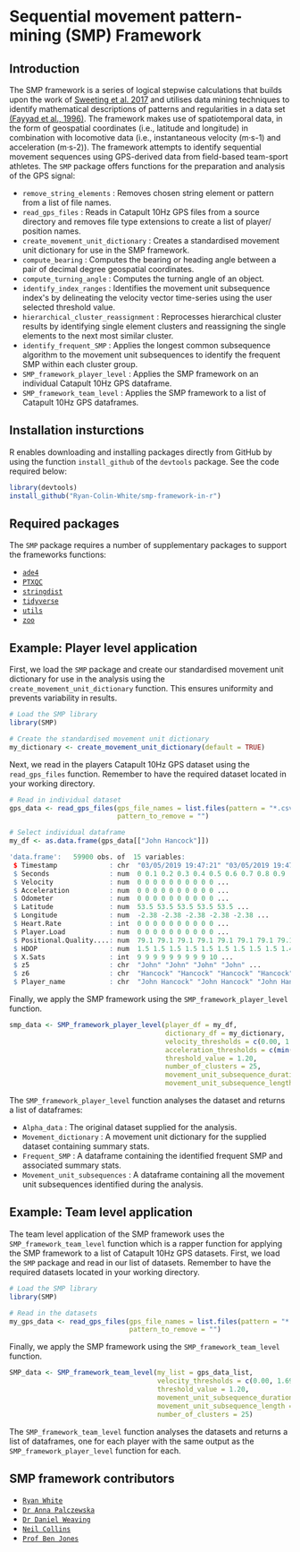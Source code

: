 # Sequential movement pattern-mining (SMP) Framework

## Introduction
The SMP framework is a series of logical stepwise calculations that builds upon the work of [Sweeting et al. 2017](https://www.tandfonline.com/doi/full/10.1080/02640414.2016.1273536) and utilises data mining techniques to identify mathematical descriptions of patterns and 
regularities in a data set [(Fayyad et al., 1996)](https://ojs.aaai.org//index.php/aimagazine/article/view/1230). The framework makes use of spatiotemporal data, in the form of geospatial coordinates (i.e., latitude and 
longitude) in combination with locomotive data (i.e., instantaneous velocity (m·s-1) and acceleration (m·s-2)). The framework attempts to identify sequential 
movement sequences using GPS-derived data from field-based team-sport athletes. The `SMP` package offers functions for the 
preparation and analysis of the GPS signal:

- `remove_string_elements` : Removes chosen string element or pattern from a list of file names.
- `read_gps_files` : Reads in Catapult 10Hz GPS files from a source directory and removes file type extensions to create a list of player/ position names.
- `create_movement_unit_dictionary` : Creates a standardised movement unit dictionary for use in the SMP framework.
- `compute_bearing` : Computes the bearing or heading angle between a pair of decimal degree geospatial coordinates.
- `compute_turning_angle` : Computes the turning angle of an object.
- `identify_index_ranges` : Identifies the movement unit subsequence index's by delineating the velocity vector time-series using the user selected threshold value.
- `hierarchical_cluster_reassignment` : Reprocesses hierarchical cluster results by identifying single element clusters and reassigning the single elements to the 
next most similar cluster.
- `identify_frequent_SMP` : Applies the longest common subsequence algorithm to the movement unit subsequences to identify the frequent SMP within each cluster
group.
- `SMP_framework_player_level` : Applies the SMP framework on an individual Catapult 10Hz GPS dataframe.
- `SMP_framework_team_level` : Applies the SMP framework to a list of Catapult 10Hz GPS dataframes.

## Installation insturctions
R enables downloading and installing packages directly from GitHub by using the function `install_github` of the `devtools` package. See the code required below:

```r
library(devtools)
install_github("Ryan-Colin-White/smp-framework-in-r")
```

## Required packages
The `SMP` package requires a number of supplementary packages to support the frameworks functions:

- [`ade4`](https://cran.r-project.org/web/packages/ade4/ade4.pdf)
- [`PTXQC`](https://cran.r-project.org/web/packages/PTXQC/PTXQC.pdf)
- [`stringdist`](https://cran.r-project.org/web/packages/stringdist/index.html)
- [`tidyverse`](https://rdocumentation.org/packages/tidyverse/versions/1.3.1)
- [`utils`](https://stat.ethz.ch/R-manual/R-devel/library/utils/html/00Index.html)
- [`zoo`](https://cran.r-project.org/web/packages/zoo/index.html)

## Example: Player level application
First, we load the `SMP` package and create our standardised movement unit dictionary for use in the analysis using the `create_movement_unit_dictionary` function. This ensures uniformity and prevents variability in results.

```r
# Load the SMP library
library(SMP)

# Create the standardised movement unit dictionary 
my_dictionary <- create_movement_unit_dictionary(default = TRUE)
```

Next, we read in the players Catapult 10Hz GPS dataset using the `read_gps_files` function. Remember to have the required dataset located in your working directory.

```r
# Read in individual dataset
gps_data <- read_gps_files(gps_file_names = list.files(pattern = "*.csv"),
                           pattern_to_remove = "")

# Select individual dataframe
my_df <- as.data.frame(gps_data[["John Hancock"]])
```

```r
'data.frame':	59900 obs. of  15 variables:
 $ Timestamp             : chr  "03/05/2019 19:47:21" "03/05/2019 19:47:21" "03/05/2019 19:47:21" "03/05/2019 19:47:21" ...
 $ Seconds               : num  0 0.1 0.2 0.3 0.4 0.5 0.6 0.7 0.8 0.9 ...
 $ Velocity              : num  0 0 0 0 0 0 0 0 0 0 ...
 $ Acceleration          : num  0 0 0 0 0 0 0 0 0 0 ...
 $ Odometer              : num  0 0 0 0 0 0 0 0 0 0 ...
 $ Latitude              : num  53.5 53.5 53.5 53.5 53.5 ...
 $ Longitude             : num  -2.38 -2.38 -2.38 -2.38 -2.38 ...
 $ Heart.Rate            : int  0 0 0 0 0 0 0 0 0 0 ...
 $ Player.Load           : num  0 0 0 0 0 0 0 0 0 0 ...
 $ Positional.Quality....: num  79.1 79.1 79.1 79.1 79.1 79.1 79.1 79.1 79.1 79.7 ...
 $ HDOP                  : num  1.5 1.5 1.5 1.5 1.5 1.5 1.5 1.5 1.5 1.4 ...
 $ X.Sats                : int  9 9 9 9 9 9 9 9 9 10 ...
 $ z5                    : chr  "John" "John" "John" "John" ...
 $ z6                    : chr  "Hancock" "Hancock" "Hancock" "Hancock" ...
 $ Player_name           : chr  "John Hancock" "John Hancock" "John Hancock" "John Hancock" ...
 ```
 
Finally, we apply the SMP framework using the `SMP_framework_player_level` function.
 
 ```r
 smp_data <- SMP_framework_player_level(player_df = my_df,
                                        dictionary_df = my_dictionary,
                                        velocity_thresholds = c(0.00, 1.69, 3.90, 4.99),
                                        acceleration_thresholds = c(min(my_df$Acceleration), -0.20, 0.20),
                                        threshold_value = 1.20,
                                        number_of_clusters = 25,
                                        movement_unit_subsequence_duration = 50,
                                        movement_unit_subsequence_length = "long")
 ```

The `SMP_framework_player_level` function analyses the dataset and returns a list of dataframes:
- `Alpha_data` : The original dataset supplied for the analysis.
- `Movement_dictionary` : A movement unit dictionary for the supplied dataset containing summary stats.
- `Frequent_SMP` : A dataframe containing the identified frequent SMP and associated summary stats.
- `Movement_unit_subsequences` : A dataframe containing all the movement unit subsequences identified during the analysis.

## Example: Team level application
The team level application of the SMP framework uses the `SMP_framework_team_level` function which is a rapper function for applying the SMP framework to a list of Catapult 10Hz GPS datasets. First, we load the `SMP` package and read in our list of datasets. Remember to have the required datasets located in your working directory.

```r
# Load the SMP library
library(SMP)

# Read in the datasets
my_gps_data <- read_gps_files(gps_file_names = list.files(pattern = "*.csv"),
                              pattern_to_remove = "")
```

Finally, we apply the SMP framework using the `SMP_framework_team_level` function.

```r
SMP_data <- SMP_framework_team_level(my_list = gps_data_list, 
                                     velocity_thresholds = c(0.00, 1.69, 3.90, 4.99),
                                     threshold_value = 1.20, 
                                     movement_unit_subsequence_duration = 50, 
                                     movement_unit_subsequence_length = "long", 
                                     number_of_clusters = 25)
```

The `SMP_framework_team_level` function analyses the datasets and returns a list of dataframes, one for each player with the same output as the `SMP_framework_player_level` function for each.

## SMP framework contributors
- [`Ryan White`](https://twitter.com/RCWhite93)
- [`Dr Anna Palczewska`](https://www.leedsbeckett.ac.uk/staff/dr-anna-palczewska/)
- [`Dr Daniel Weaving`](https://twitter.com/DanWeaving)
- [`Neil Collins`](https://twitter.com/_NeilC_)
- [`Prof Ben Jones`](https://twitter.com/23Benjones)
